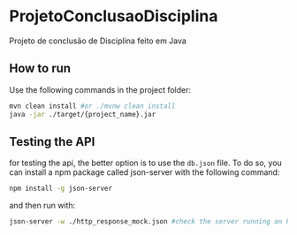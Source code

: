 # ProjetoConclusaoDisciplina

Projeto de conclusão de Disciplina feito em Java

## How to run

Use the following commands in the project folder:

```bash
mvn clean install #or ./mvnw clean install
java -jar ./target/{project_name}.jar
```

## Testing the API

for testing the api, the better option is to use the `db.json` file.
To do so, you can install a npm package called json-server with the following command:

````bash
npm install -g json-server
````

and then run with:

````bash
json-server -w ./http_response_mock.json #check the server running on http://localhost:3000/data
````